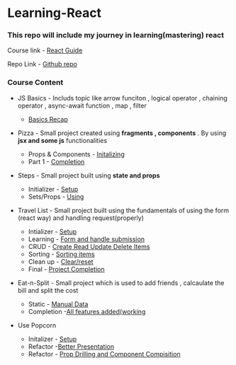 # Learning-React

### This repo will include my journey in learning(mastering) react

Course link - [React Guide](https://www.udemy.com/course/the-ultimate-react-course/learn/lecture/37351178#overview)

Repo Link - [Github repo](https://github.com/jonasschmedtmann/ultimate-react-course)

### Course Content

- JS Basics - Includs topic like arrow funciton , logical operator , chaining operator , async-await function , map , filter 
  - [Basics Recap](https://github.com/Ravkeerat02/Learning-React/blob/main/js-review/script.js)
- Pizza - Small project created using **fragments , components** . By using **jsx and some js** functionalities
  - Props & Components - [Initalizing](https://github.com/Ravkeerat02/Learning-React/blob/main/pizza/src/index.js)
  - Part 1 - [Completion](https://github.com/Ravkeerat02/Learning-React/tree/main/pizza)
 
- Steps - Small project built using **state and props**
  - Initializer - [Setup](https://github.com/Ravkeerat02/Learning-React/tree/main/steps)
  - Sets/Props - [Using](https://github.com/Ravkeerat02/Learning-React/blob/main/steps/src/App.js)
 
- Travel List - Small project built using the fundamentals of using the form (react way) and handling request(properly)
  - Intializer - [Setup](https://github.com/Ravkeerat02/Learning-React/tree/main/travel-list)
  - Learning - [Form and handle submission](https://github.com/Ravkeerat02/Learning-React/blob/main/travel-list/src/App.js)
  - CRUD - [Create Read Update Delete Items](https://github.com/Ravkeerat02/Learning-React/blob/main/travel-list/src/App.js)
  -  Sorting - [Sorting items](https://github.com/Ravkeerat02/Learning-React/blob/main/travel-list/src/App.js)
  -  Clean up - [Clear/reset](https://github.com/Ravkeerat02/Learning-React/blob/main/travel-list/src/App.js)
  -  Final - [Project Completion](https://github.com/Ravkeerat02/Learning-React/tree/main/travel-list/src)
 
- Eat-n-Split - Small project which is used to add friends , calcaulate the bill and split the cost
  - Static - [Manual Data](https://github.com/Ravkeerat02/Learning-React/blob/127afcbf0b55b8386ed294f7685d56a92f6ca556/eat-n-split/src/App.js)
  - Completion -[All features added(working](https://github.com/Ravkeerat02/Learning-React/blob/main/eat-n-split/src/App.js)
 
- Use Popcorn
  - Initalizer - [Setup](https://github.com/Ravkeerat02/Learning-React/tree/main/usepopcorn)
  - Refactor -[Better Presentation](https://github.com/Ravkeerat02/Learning-React/blob/main/usepopcorn/src/App.js)
  - Refactor - [Prop Drilling and Component Compisition](https://github.com/Ravkeerat02/Learning-React/blob/main/usepopcorn/src/App.js)
